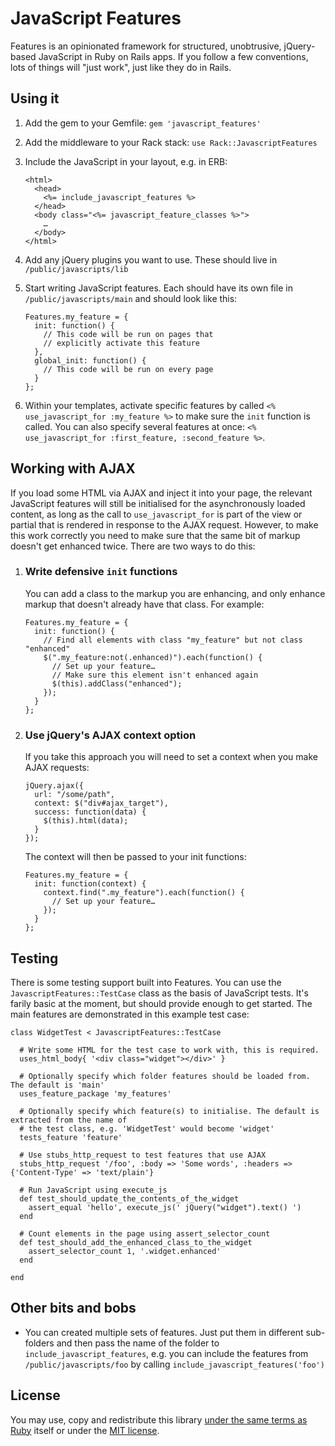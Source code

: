 # JavaScript Features #

Features is an opinionated framework for structured, unobtrusive, jQuery-based JavaScript in Ruby on Rails apps. If you follow a few conventions, lots of things will "just work", just like they do in Rails.

## Using it ##

1.  Add the gem to your Gemfile: `gem 'javascript_features'`
2.  Add the middleware to your Rack stack: `use Rack::JavascriptFeatures`
3.  Include the JavaScript in your layout, e.g. in ERB:

        <html>
          <head>
            <%= include_javascript_features %>
          </head>
          <body class="<%= javascript_feature_classes %>">
            …
          </body>
        </html>

4.  Add any jQuery plugins you want to use. These should live in `/public/javascripts/lib`
5.  Start writing JavaScript features. Each should have its own file in `/public/javascripts/main` and should look like this:

        Features.my_feature = {
          init: function() {
            // This code will be run on pages that
            // explicitly activate this feature
          },
          global_init: function() {
            // This code will be run on every page
          }
        };

6.  Within your templates, activate specific features by called `<% use_javascript_for :my_feature %>` to make sure the `init` function is called. You can also specify several features at once: `<% use_javascript_for :first_feature, :second_feature %>`.

## Working with AJAX ##

If you load some HTML via AJAX and inject it into your page, the relevant JavaScript features will still be initialised for the asynchronously loaded content, as long as the call to `use_javascript_for` is part of the view or partial that is rendered in response to the AJAX request. However, to make this work correctly you need to make sure that the same bit of markup doesn't get enhanced twice.  There are two ways to do this:

1.  ### Write defensive `init` functions ###

    You can add a class to the markup you are enhancing, and only enhance markup that doesn't already have that class. For example:
    
        Features.my_feature = {
          init: function() {
            // Find all elements with class "my_feature" but not class "enhanced"
            $(".my_feature:not(.enhanced)").each(function() {
              // Set up your feature…
              // Make sure this element isn't enhanced again
              $(this).addClass("enhanced");
            });
          }
        };

2.  ### Use jQuery's AJAX context option ###

    If you take this approach you will need to set a context when you make AJAX requests:

        jQuery.ajax({
          url: "/some/path",
          context: $("div#ajax_target"),
          success: function(data) {
            $(this).html(data);
          }
        });

    The context will then be passed to your init functions:

        Features.my_feature = {
          init: function(context) {
            context.find(".my_feature").each(function() {
              // Set up your feature…
            });
          }
        };

## Testing ##

There is some testing support built into Features.  You can use the `JavascriptFeatures::TestCase` class as the basis of JavaScript tests. It's farily basic at the moment, but should provide enough to get started.  The main features are demonstrated in this example test case:

    class WidgetTest < JavascriptFeatures::TestCase
    
      # Write some HTML for the test case to work with, this is required.
      uses_html_body{ '<div class="widget"></div>' }
      
      # Optionally specify which folder features should be loaded from. The default is 'main'
      uses_feature_package 'my_features'
      
      # Optionally specify which feature(s) to initialise. The default is extracted from the name of
      # the test class, e.g. 'WidgetTest' would become 'widget'
      tests_feature 'feature'
      
      # Use stubs_http_request to test features that use AJAX
      stubs_http_request '/foo', :body => 'Some words', :headers => {'Content-Type' => 'text/plain'}
      
      # Run JavaScript using execute_js
      def test_should_update_the_contents_of_the_widget
        assert_equal 'hello', execute_js(' jQuery("widget").text() ')
      end
      
      # Count elements in the page using assert_selector_count
      def test_should_add_the_enhanced_class_to_the_widget
        assert_selector_count 1, '.widget.enhanced'
      end
      
    end

## Other bits and bobs ##

*  You can created multiple sets of features.  Just put them in different sub-folders and then pass the name of the folder to `include_javascript_features`, e.g. you can include the features from `/public/javascripts/foo` by calling `include_javascript_features('foo')`

## License ##

You may use, copy and redistribute this library [under the same terms as Ruby](http://www.ruby-lang.org/en/LICENSE.txt) itself or under the [MIT license](http://creativecommons.org/licenses/MIT/).
